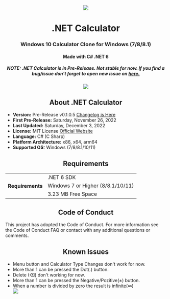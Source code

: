 <p align="center">
  <img src="https://user-images.githubusercontent.com/91411319/204101016-2dc6e3bb-c9e2-4d63-965c-a452e972b022.png">
  <h1 align="center">.NET Calculator</h1>
  <h3 align="center"> Windows 10 Calculator Clone for Windows (7/8/8.1) </h3>
  <h4 align="center"> Made with C# .NET 6 </h4>
  <h5 align="center"><b>NOTE:</b> .NET Calculator is in Pre-Release. Not stable for now. If you find a bug/issue don't forget to open new issue on <a href="https://github.com/AlperAkca79/dotNETCalculator/issues/new">here.</a></h5>
</p>
<p align="center">
  <img src="https://user-images.githubusercontent.com/91411319/204359239-50e9179f-f410-45e4-b2b9-9004048b1ba2.png">
</p>
<h2 align="center"> About .NET Calculator </h2>
<p>
  <ul>
    <li> <b>Version:</b> Pre-Release v0.1.0.5 <a href="https://github.com/AlperAkca79/dotNETCalculator/releases/tag/0.1.0.5"> Changelog is Here </a></li>
    <li> <b>First Pre-Release:</b> Saturday, November 26, 2022 </li>
    <li> <b>Last Updated:</b> Saturday, December 3, 2022 </li>
    <li> <b>License:</b> MIT License <a href="https://mit-license.org/"> Official Website </a> </li>
    <li> <b>Language:</b> C# (C Sharp) </li>
    <li> <b>Platform Architecture:</b> x86, x64, arm64 </li>
    <li> <b>Supported OS:</b> Windows (7/8/8.1/10/11) </li>
  </ul>
</p>
<h2 align="center"> Requirements </h2>
<table align="center">
  <tr>
    <th rowspan="3"> Requirements </th>
    <td> .NET 6 SDK </td>
  </tr>
  <tr>   
    <td> Windows 7 or Higher (8/8.1/10/11) </td>
  </tr>
  <tr>
    <td> 3.23 MB Free Space </td>
  </tr>
</table>
<p>
  <h2 align="center"> Code of Conduct </h2>
  This project has adopted the Code of Conduct. For more information see the Code of Conduct FAQ or contact with any additional questions or comments.
</p>
<p align="center">
  <h2 align="center"> Known Issues </h2>
  <ul>
    <li> Menu button and Calculator Type Changes don't work for now. </li>
    <li> More than 1 can be pressed the Dot(.) button. </li>
    <li> Delete (⌫) don't working for now. </li>
    <li> More than 1 can be pressed the Negative/Pozitive(±) button. </li>
    <li> When a number is divided by zero the result is infinite(∞) </li>
    <img src="https://user-images.githubusercontent.com/91411319/205452904-c9cdf8d3-49a5-4a55-a3b2-d89f327df2ef.png">
  </ul>
</p>
